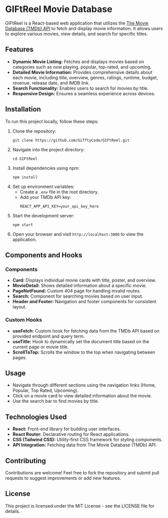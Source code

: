 # GIFtReel Movie Database

GIFtReel is a React-based web application that utilizes the [The Movie Database (TMDb) API](https://www.themoviedb.org/documentation/api) to fetch and display movie information. It allows users to explore various movies, view details, and search for specific titles.

## Features

- **Dynamic Movie Listing:** Fetches and displays movies based on categories such as now playing, popular, top-rated, and upcoming.
- **Detailed Movie Information:** Provides comprehensive details about each movie, including title, overview, genres, ratings, runtime, budget, revenue, release date, and IMDB link.
- **Search Functionality:** Enables users to search for movies by title.
- **Responsive Design:** Ensures a seamless experience across devices.

## Installation

To run this project locally, follow these steps:

1. Clone the repository:
   ```
   git clone https://github.com/GifftyCode/GIFtReel.git
   ```
2. Navigate into the project directory:
   ```
   cd GIFtReel
   ```
3. Install dependencies using npm:
   ```
   npm install
   ```
4. Set up environment variables:
   - Create a `.env` file in the root directory.
   - Add your TMDb API key:
     ```
     REACT_APP_API_KEY=your_api_key_here
     ```
5. Start the development server:
   ```
   npm start
   ```
6. Open your browser and visit `http://localhost:3000` to view the application.

## Components and Hooks

### Components

- **Card:** Displays individual movie cards with title, poster, and overview.
- **MovieDetail:** Shows detailed information about a specific movie.
- **PageNotFound:** Custom 404 page for handling invalid routes.
- **Search:** Component for searching movies based on user input.
- **Header and Footer:** Navigation and footer components for consistent layout.

### Custom Hooks

- **useFetch:** Custom hook for fetching data from the TMDb API based on provided endpoint and query term.
- **useTitle:** Hook to dynamically set the document title based on the current page or movie title.
- **ScrollToTop:** Scrolls the window to the top when navigating between pages.

## Usage

- Navigate through different sections using the navigation links (Home, Popular, Top Rated, Upcoming).
- Click on a movie card to view detailed information about the movie.
- Use the search bar to find movies by title.

## Technologies Used

- **React:** Front-end library for building user interfaces.
- **React Router:** Declarative routing for React applications.
- **CSS (Tailwind CSS):** Utility-first CSS framework for styling components.
- **API Integration:** Fetching data from The Movie Database (TMDb) API.

## Contributing

Contributions are welcome! Feel free to fork the repository and submit pull requests to suggest improvements or add new features.

## License

This project is licensed under the MIT License - see the LICENSE file for details.
